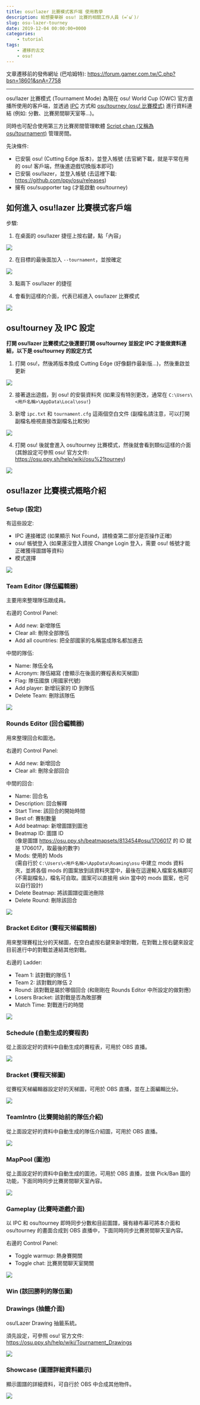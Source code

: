 ```yaml
---
title: osu!lazer 比賽模式客戶端 使用教學
description: 給想要舉辦 osu! 比賽的相關工作人員 (=ﾟωﾟ)ﾉ
slug: osu-lazer-tourney
date: 2019-12-04 00:00:00+0000
categories:
    - tutorial
tags:
    - 遷移的古文
    - osu!
---
```


文章遷移前的發佈網址 (巴哈姆特): https://forum.gamer.com.tw/C.php?bsn=18601&snA=7758

---

osu!lazer 比賽模式 (Tournament Mode) 為現在 osu! World Cup (OWC) 官方直播所使用的客戶端，並透過 [IPC](https://zh.wikipedia.org/wiki/行程間通訊) 方式和 [osu!tourney (osu! 比賽模式)](https://osu.ppy.sh/help/wiki/osu!tourney) 進行資料連結 (例如: 分數、比賽房間聊天室等...)。

同時也可配合使用第三方比賽房間管理軟體 [Script chan (又稱為 osu!tournament)](https://git.cartooncraft.fr/shARPII/script-chan/wikis/About-us/Home)  管理房間。

先決條件:
- 已安裝 osu! (Cutting Edge 版本)，並登入帳號 (去官網下載，就是平常在用的 osu! 客戶端，然後進遊戲切換版本即可)
- 已安裝 osu!lazer，並登入帳號 (去這裡下載: https://github.com/ppy/osu/releases)
- 擁有 osu!supporter tag (才能啟動 osu!tourney)

## 如何進入 osu!lazer 比賽模式客戶端

步驟:
1. 在桌面的 osu!lazer 捷徑上按右鍵，點「內容」

![](enter-client-1.png)

2. 在目標的最後面加入 `--tournament`，並按確定

![](enter-client-2.png)

3. 點兩下 osu!lazer 的捷徑

4. 會看到這樣的介面，代表已經進入 osu!lazer 比賽模式

![](enter-client-3.jfif)

## osu!tourney 及 IPC 設定

**打開 osu!lazer 比賽模式之後還要打開 osu!tourney 並設定 IPC 才能做資料連結，以下是 osu!tourney 的設定方式**

1. 打開 osu!，然後將版本換成 Cutting Edge (好像翻作最新版...)，然後重啟並更新

![](tourney-ipc-1.jfif)

2. 接著退出遊戲，到 osu! 的安裝資料夾 (如果沒有特別更改，通常在 `C:\Users\<用戶名稱>\AppData\Local\osu!`)

3. 新增 `ipc.txt` 和 `tournament.cfg` 這兩個空白文件 (副檔名請注意，可以打開副檔名檢視直接改副檔名比較快)

![](tourney-ipc-2.jfif)

4. 打開 osu! 後就會進入 osu!tourney 比賽模式，然後就會看到類似這樣的介面 (其餘設定可參照 osu! 官方文件: https://osu.ppy.sh/help/wiki/osu%21tourney)

![](tourney-ipc-3.jfif)

## osu!lazer 比賽模式概略介紹

### Setup (設定)

有這些設定:
- IPC 連接確認 (如果顯示 Not Found，請檢查第二部分是否操作正確)
- osu! 帳號登入 (如果還沒登入請按 Change Login 登入，需要 osu! 帳號才能正確獲得圖譜等資料)
- 模式選擇

![](tourney-mode-1.jfif)

### Team Editor (隊伍編輯器)

主要用來整理隊伍跟成員。

右邊的 Control Panel:
- Add new: 新增隊伍
- Clear all: 刪除全部隊伍
- Add all countries: 把全部國家的名稱當成隊名都加進去

中間的隊伍:
- Name: 隊伍全名
- Acronym: 隊伍縮寫 (會顯示在後面的賽程表和天梯圖)
- Flag: 隊伍國旗 (用國家代號)
- Add player: 新增玩家的 ID 到隊伍
- Delete Team: 刪除該隊伍

![](tourney-mode-2.jfif)

### Rounds Editor (回合編輯器)

用來整理回合和圖池。

右邊的 Control Panel:
- Add new: 新增回合
- Clear all: 刪除全部回合

中間的回合:
- Name: 回合名
- Description: 回合解釋
- Start Time: 該回合的開始時間
- Best of: 賽制數量
- Add beatmap: 新增圖譜到圖池
- Beatmap ID: 圖譜 ID  
(像是圖譜 https://osu.ppy.sh/beatmapsets/813454#osu/1706017 的 ID 就是 1706017，取最後的數字)
- Mods: 使用的 Mods  
(需自行於 `C:\Users\<用戶名稱>\AppData\Roaming\osu` 中建立 mods 資料夾，並將各個 mods 的圖案放到該資料夾當中，最後在這邊輸入檔案名稱即可 (不需副檔名)，檔名可自取。圖案可以直接用 skin 當中的 mods 圖案，也可以自行設計)
- Delete Beatmap: 將該圖譜從圖池刪除
- Delete Round: 刪除該回合

![](tourney-mode-3.jfif)

### Bracket Editor (賽程天梯編輯器)

用來整理賽程比分的天梯圖，在空白處按右鍵來新增對戰，在對戰上按右鍵來設定目前進行中的對戰並連結其他對戰。

右邊的 Ladder:
- Team 1: 該對戰的隊伍 1
- Team 2: 該對戰的隊伍 2
- Round: 該對戰是屬於哪個回合 (和剛剛在 Rounds Editor 中所設定的做對應)
- Losers Bracket: 該對戰是否為敗部賽
- Match Time: 對戰進行的時間

![](tourney-mode-4.jfif)

### Schedule (自動生成的賽程表)

從上面設定好的資料中自動生成的賽程表，可用於 OBS 直播。

![](tourney-mode-5.jfif)

### Bracket (賽程天梯圖)

從賽程天梯編輯器設定好的天梯圖，可用於 OBS 直播，並在上面編輯比分。

![](tourney-mode-6.jfif)

### TeamIntro (比賽開始前的隊伍介紹)

從上面設定好的資料中自動生成的隊伍介紹圖，可用於 OBS 直播。

![](tourney-mode-7.jfif)

### MapPool (圖池)

從上面設定好的資料中自動生成的圖池，可用於 OBS 直播，並做 Pick/Ban 圖的功能，下面同時同步比賽房間聊天室內容。

![](tourney-mode-8.jfif)

### Gameplay (比賽時遊戲介面)

以 IPC 和 osu!tourney 即時同步分數和目前圖譜，擁有綠布幕可將本介面和 osu!tourney 的畫面合成到 OBS 直播中，下面同時同步比賽房間聊天室內容。

右邊的 Control Panel:
- Toggle warmup: 熱身賽開關
- Toggle chat: 比賽房間聊天室開關

![](tourney-mode-9.jfif)

### Win (該回勝利的隊伍圖)

### Drawings (抽籤介面)

osu!Lazer Drawing 抽籤系統。

須先設定，可參照 osu! 官方文件: https://osu.ppy.sh/help/wiki/Tournament_Drawings

![](tourney-mode-10.jfif)

### Showcase (圖譜詳細資料顯示)

顯示圖譜的詳細資料，可自行於 OBS 中合成其他物件。

![](tourney-mode-11.jfif)

